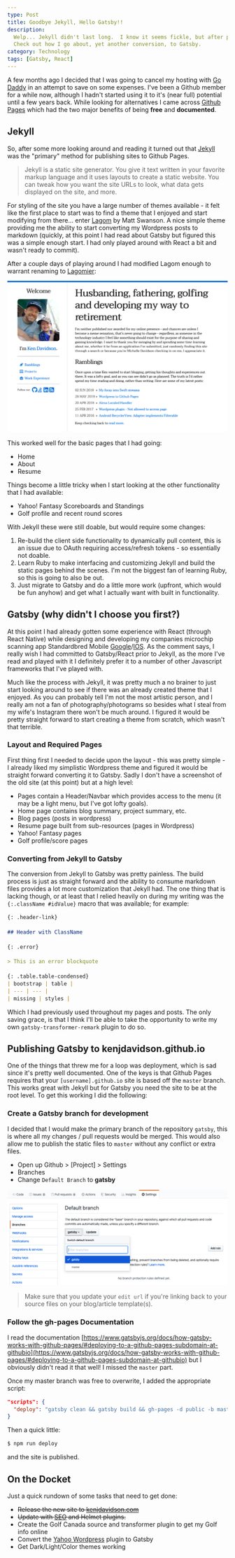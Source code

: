 ```yaml
---
type: Post
title: Goodbye Jekyll, Hello Gatsby!!
description:
  Welp... Jekyll didn't last long.  I know it seems fickle, but after playing around with Jekyll for a while (I just wasn't a fan).
  Check out how I go about, yet another conversion, to Gatsby.
category: Technology
tags: [Gatsby, React]
---
```


A few months ago I decided that I was going to cancel my hosting with <a href="https://www.godaddy.com">Go Daddy</a> in an attempt to save on some expenses. I've been a Github member for a while now, although I hadn't started using it to it's (near full) potential until a few years back. While looking for alternatives I came across <a href="https://pages.github.com/">Github Pages</a> which had the two major benefits of being <strong>free</strong> and <strong>documented</strong>.

## Jekyll

So, after some more looking around and reading it turned out that <a href="https://jekyllrb.com/">Jekyll</a> was the "primary" method for publishing sites to Github Pages.

> Jekyll is a static site generator. You give it text written in your favorite markup language and it uses layouts to create a static website. You can tweak how you want the site URLs to look, what data gets displayed on the site, and more.

For styling of the site you have a large number of themes available - it felt like the first place to start was to find a theme that I enjoyed and start modifying from there... enter <a href="">Lagom</a> by Matt Swanson. A nice simple theme providing me the ability to start converting my Wordpress posts to markdown (quickly, at this point I had read about Gatsby but figured this was a simple enough start. I had only played around with React a bit and wasn't ready to commit).

After a couple days of playing around I had modified Lagom enough to warrant renaming to <a href="https://kenjdavidson.github.io/lagomier">Lagomier</a>:

![Lagomier - a homage to Lagom](./jekyll-lagomier.png)

This worked well for the basic pages that I had going:

- Home
- About
- Resume

Things become a little tricky when I start looking at the other functionality that I had available:

- Yahoo! Fantasy Scoreboards and Standings
- Golf profile and recent round scores

With Jekyll these were still doable, but would require some changes:

1. Re-build the client side functionality to dynamically pull content, this is an issue due to OAuth requiring access/refresh tokens - so essentially not doable.
2. Learn Ruby to make interfacing and customizing Jekyll and build the static pages behind the scenes. I'm not the biggest fan of learning Ruby, so this is going to also be out.
3. Just migrate to Gatsby and do a little more work (upfront, which would be fun anyhow) and get what I actually want with built in functionality.

## Gatsby (why didn't I choose you first?)

At this point I had already gotten some experience with React (through React Native) while designing and developing my companies microchip scanning app Standardbred Mobile <a href="https://play.google.com/store/apps/details?id=com.standardbredmobileapp&hl=en_CA">Google</a>/<a href="https://apps.apple.com/ca/app/standardbred-canada-mobile/id1476739891">IOS</a>. As the comment says, I really wish I had committed to Gatsby/React prior to Jekyll, as the more I've read and played with it I definitely prefer it to a number of other Javascript frameworks that I've played with.

Much like the process with Jekyll, it was pretty much a no brainer to just start looking around to see if there was an already created theme that I enjoyed. As you can probably tell I'm not the most artistic person, and I really am not a fan of photography/photograms so besides what I steal from my wife's Instagram there won't be much around. I figured it would be pretty straight forward to start creating a theme from scratch, which wasn't that terrible.

### Layout and Required Pages

First thing first I needed to decide upon the layout - this was pretty simple - I already liked my simplistic Wordpress theme and figured it would be straight forward converting it to Gatsby. Sadly I don't have a screenshot of the old site (at this point) but at a high level:

- Pages contain a Header/Navbar which provides access to the menu (it may be a light menu, but I've got lofty goals).
- Home page contains blog summary, project summary, etc.
- Blog pages (posts in wordpress)
- Resume page built from sub-resources (pages in Wordpress)
- Yahoo! Fantasy pages
- Golf profile/score pages

### Converting from Jekyll to Gatsby

The conversion from Jekyll to Gatsby was pretty painless. The build process is just as straight forward and the ability to consume markdown files provides a lot more customization that Jekyll had. The one thing that is lacking though, or at least that I relied heavily on during my writing was the `{:.className #idValue}` macro that was available; for example:

```markdown
{: .header-link}

## Header with ClassName

{: .error}

> This is an error blockquote

{: .table.table-condensed}
| bootstrap | table |
| --- | --- |
| missing | styles |
```

Which I had previously used throughout my pages and posts. The only saving grace, is that I think I'll be able to take the opportunity to write my own `gatsby-transformer-remark` plugin to do so.

## Publishing Gatsby to kenjdavidson.github.io

One of the things that threw me for a loop was deployment, which is sad since it's pretty well documented. One of the keys is that Github Pages requires that your `[username].github.io` site is based off the `master` branch. This works great with Jekyll but for Gatsby you need the site to be at the root level. To get this working I did the following:

### Create a Gatsby branch for development

I decided that I would make the primary branch of the repository `gatsby`, this is where all my changes / pull requests would be merged. This would also allow me to publish the static files to `master` without any conflict or extra files.

- Open up Github > [Project] > Settings
- Branches
- Change `Default Branch` to **gatsby**

![Change default branch](./default-branch.png)

> Make sure that you update your `edit url` if you're linking back to your source files on your blog/article template(s).

### Follow the gh-pages Documentation

I read the documentation [https://www.gatsbyjs.org/docs/how-gatsby-works-with-github-pages/#deploying-to-a-github-pages-subdomain-at-githubio](https://www.gatsbyjs.org/docs/how-gatsby-works-with-github-pages/#deploying-to-a-github-pages-subdomain-at-githubio) but I obviously didn't read it that well! I missed the `master` part.

Once my master branch was free to overwrite, I added the appropriate script:

```json
"scripts": {
  "deploy": "gatsby clean && gatsby build && gh-pages -d public -b master"
}
```

Then a quick little:

```bash
$ npm run deploy
```

and the site is published.

## On the Docket

Just a quick rundown of some tasks that need to get done:

- ~~Release the new site to <a href="https://www.kenjdavidson.com">kenjdavidson.com</a>~~
- ~~Update with <a href="https://www.gatsbyjs.org/docs/seo/">SEO</a> and <a hre="https://www.gatsbyjs.org/docs/add-page-metadata/#using-react-helmet-and-gatsby-plugin-react-helmet">Helmet</a> plugins.~~
- Create the Golf Canada source and transformer plugin to get my Golf info online
- Convert the <a href="https://github.com/kenjdavidson/yahoo-fantasy-wordpress">Yahoo Wordpress</a> plugin to Gatsby
- Get Dark/Light/Color themes working
